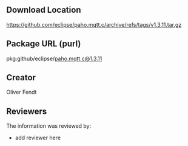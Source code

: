 ## Download Location

https://github.com/eclipse/paho.mqtt.c/archive/refs/tags/v1.3.11.tar.gz

## Package URL (purl)

pkg:github/eclipse/paho.mqtt.c@1.3.11

## Creator

Oliver Fendt

## Reviewers

The information was reviewed by:

* add reviewer here

